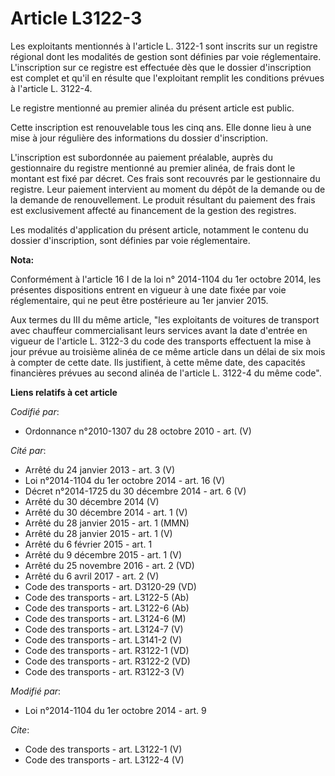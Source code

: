 # Article L3122-3

Les exploitants mentionnés à l'article L. 3122-1 sont inscrits sur un registre régional dont les modalités de gestion sont
définies par voie réglementaire. L'inscription sur ce registre est effectuée dès que le dossier d'inscription est complet et
qu'il en résulte que l'exploitant remplit les conditions prévues à l'article L. 3122-4. 

Le registre mentionné au premier alinéa du présent article est public. 

Cette inscription est renouvelable tous les cinq ans. Elle donne lieu à une mise à jour régulière des informations du dossier
d'inscription. 

L'inscription est subordonnée au paiement préalable, auprès du gestionnaire du registre mentionné au premier alinéa, de frais
dont le montant est fixé par décret. Ces frais sont recouvrés par le gestionnaire du registre. Leur paiement intervient au
moment du dépôt de la demande ou de la demande de renouvellement. Le produit résultant du paiement des frais est
exclusivement affecté au financement de la gestion des registres. 

Les modalités d'application du présent article, notamment le contenu du dossier d'inscription, sont définies par voie
réglementaire.

**Nota:**

Conformément à l'article 16 I de la loi n° 2014-1104 du 1er octobre 2014, les présentes dispositions entrent en vigueur à une
date fixée par voie réglementaire, qui ne peut être postérieure au 1er janvier 2015.

Aux termes du III du même article, "les exploitants de voitures de transport avec chauffeur commercialisant leurs services
avant la date d'entrée en vigueur de l'article L. 3122-3 du code des transports effectuent la mise à jour prévue au troisième
alinéa de ce même article dans un délai de six mois à compter de cette date. Ils justifient, à cette même date, des capacités
financières prévues au second alinéa de l'article L. 3122-4 du même code".

**Liens relatifs à cet article**

_Codifié par_:

  - Ordonnance n°2010-1307 du 28 octobre 2010 - art. (V)

_Cité par_:

  - Arrêté du 24 janvier 2013 - art. 3 (V)
  - Loi n°2014-1104 du 1er octobre 2014 - art. 16 (V)
  - Décret n°2014-1725 du 30 décembre 2014 - art. 6 (V)
  - Arrêté du 30 décembre 2014 (V)
  - Arrêté du 30 décembre 2014 - art. 1 (V)
  - Arrêté du 28 janvier 2015 - art. 1 (MMN)
  - Arrêté du 28 janvier 2015 - art. 1 (V)
  - Arrêté du 6 février 2015 - art. 1
  - Arrêté du 9 décembre 2015 - art. 1 (V)
  - Arrêté du 25 novembre 2016 - art. 2 (VD)
  - Arrêté du 6 avril 2017 - art. 2 (V)
  - Code des transports - art. D3120-29 (VD)
  - Code des transports - art. L3122-5 (Ab)
  - Code des transports - art. L3122-6 (Ab)
  - Code des transports - art. L3124-6 (M)
  - Code des transports - art. L3124-7 (V)
  - Code des transports - art. L3141-2 (V)
  - Code des transports - art. R3122-1 (VD)
  - Code des transports - art. R3122-2 (VD)
  - Code des transports - art. R3122-3 (V)

_Modifié par_:

  - Loi n°2014-1104 du 1er octobre 2014 - art. 9

_Cite_:

  - Code des transports - art. L3122-1 (V)
  - Code des transports - art. L3122-4 (V)
